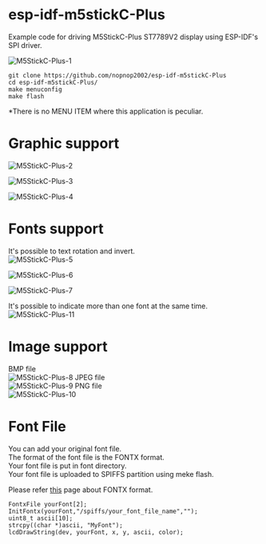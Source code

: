 # esp-idf-m5stickC-Plus
Example code for driving M5StickC-Plus ST7789V2 display using ESP-IDF's SPI driver.

![M5StickC-Plus-1](https://user-images.githubusercontent.com/6020549/100174258-6aef1380-2f0f-11eb-83d9-af3385b6949a.JPG)

```
git clone https://github.com/nopnop2002/esp-idf-m5stickC-Plus
cd esp-idf-m5stickC-Plus/
make menuconfig
make flash
```

\*There is no MENU ITEM where this application is peculiar.   


# Graphic support
![M5StickC-Plus-2](https://user-images.githubusercontent.com/6020549/100174338-91ad4a00-2f0f-11eb-9333-e501fdb5758b.JPG)

![M5StickC-Plus-3](https://user-images.githubusercontent.com/6020549/100174339-9245e080-2f0f-11eb-98cf-870e170516d6.JPG)

![M5StickC-Plus-4](https://user-images.githubusercontent.com/6020549/100174336-907c1d00-2f0f-11eb-8ea1-36f50047731d.JPG)

# Fonts support
It's possible to text rotation and invert.   
![M5StickC-Plus-5](https://user-images.githubusercontent.com/6020549/100174388-ab4e9180-2f0f-11eb-9528-18aa13add27a.JPG)

![M5StickC-Plus-6](https://user-images.githubusercontent.com/6020549/100174391-ac7fbe80-2f0f-11eb-87da-3b4b752f79ac.JPG)

![M5StickC-Plus-7](https://user-images.githubusercontent.com/6020549/100174384-aa1d6480-2f0f-11eb-8fa2-7e86dc5575d1.JPG)

It's possible to indicate more than one font at the same time.   
![M5StickC-Plus-11](https://user-images.githubusercontent.com/6020549/100174404-b4d7f980-2f0f-11eb-8bf6-01addd8b23e0.JPG)


# Image support
BMP file   
![M5StickC-Plus-8](https://user-images.githubusercontent.com/6020549/100174487-e355d480-2f0f-11eb-96df-5ae2a33a22b7.JPG)
JPEG file   
![M5StickC-Plus-9](https://user-images.githubusercontent.com/6020549/100174489-e4870180-2f0f-11eb-8a37-b174608aef55.JPG)
PNG file    
![M5StickC-Plus-10](https://user-images.githubusercontent.com/6020549/100174484-e224a780-2f0f-11eb-9f51-b21f0d0d2716.JPG)


# Font File   
You can add your original font file.   
The format of the font file is the FONTX format.   
Your font file is put in font directory.   
Your font file is uploaded to SPIFFS partition using meke flash.   

Please refer [this](http://elm-chan.org/docs/dosv/fontx_e.html) page about FONTX format.   

```
FontxFile yourFont[2];
InitFontx(yourFont,"/spiffs/your_font_file_name","");
uint8_t ascii[10];
strcpy((char *)ascii, "MyFont");
lcdDrawString(dev, yourFont, x, y, ascii, color);
```


